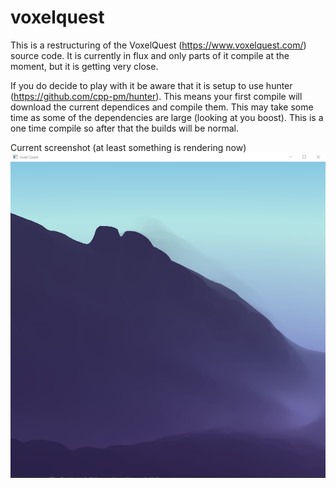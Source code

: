 # voxelquest

This is a restructuring of the VoxelQuest (https://www.voxelquest.com/) source code. It is currently in flux and only parts of it compile at the moment, but it is getting very close.

If you do decide to play with it be aware that it is setup to use hunter (https://github.com/cpp-pm/hunter). This means your first compile will download the current dependices and compile them. This may take some time as some of the dependencies are large (looking at you boost). This is a one time compile so after that the builds will be normal.

Current screenshot (at least something is rendering now)
![screenshot](https://github.com/caseymcc/voxelquest/raw/master/screenshot.png)